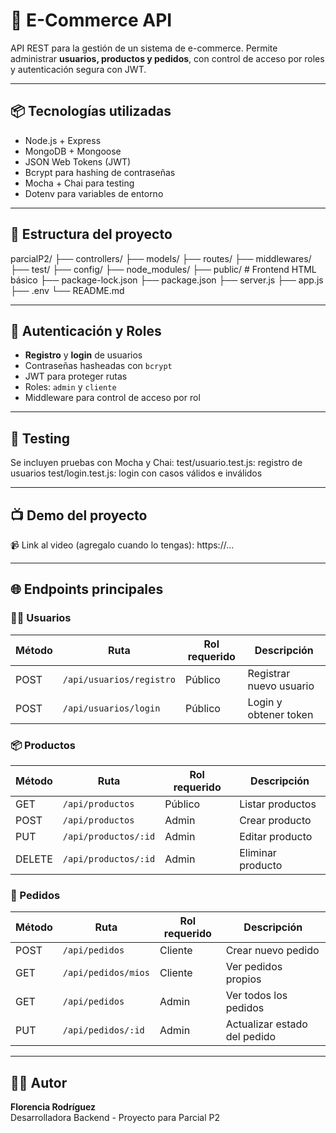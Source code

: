 # 🛒 E-Commerce API

API REST para la gestión de un sistema de e-commerce. Permite administrar **usuarios, productos y pedidos**, con control de acceso por roles y autenticación segura con JWT.

---

## 📦 Tecnologías utilizadas

- Node.js + Express
- MongoDB + Mongoose
- JSON Web Tokens (JWT)
- Bcrypt para hashing de contraseñas
- Mocha + Chai para testing
- Dotenv para variables de entorno

---

## 📁 Estructura del proyecto

parcialP2/
├── controllers/
├── models/
├── routes/
├── middlewares/
├── test/
├── config/
├── node_modules/
├── public/ # Frontend HTML básico
├── package-lock.json
├── package.json
├── server.js
├── app.js
├── .env
└── README.md

---

## 🔐 Autenticación y Roles

- **Registro** y **login** de usuarios
- Contraseñas hasheadas con `bcrypt`
- JWT para proteger rutas
- Roles: `admin` y `cliente`
- Middleware para control de acceso por rol

---

## 🧪 Testing
Se incluyen pruebas con Mocha y Chai:
test/usuario.test.js: registro de usuarios
test/login.test.js: login con casos válidos e inválidos

---

## 📺 Demo del proyecto
📹 Link al video (agregalo cuando lo tengas):
https://...

---

## 🌐 Endpoints principales

### 🧑‍💼 Usuarios

| Método | Ruta                    | Rol requerido | Descripción                |
|--------|-------------------------|---------------|----------------------------|
| POST   | `/api/usuarios/registro`| Público       | Registrar nuevo usuario    |
| POST   | `/api/usuarios/login`   | Público       | Login y obtener token      |

### 📦 Productos

| Método | Ruta                        | Rol requerido | Descripción         |
|--------|-----------------------------|---------------|---------------------|
| GET    | `/api/productos`            | Público       | Listar productos    |
| POST   | `/api/productos`            | Admin         | Crear producto      |
| PUT    | `/api/productos/:id`        | Admin         | Editar producto     |
| DELETE | `/api/productos/:id`        | Admin         | Eliminar producto   |

### 🛒 Pedidos

| Método | Ruta                          | Rol requerido | Descripción                |
|--------|-------------------------------|---------------|----------------------------|
| POST   | `/api/pedidos`                | Cliente       | Crear nuevo pedido         |
| GET    | `/api/pedidos/mios`           | Cliente       | Ver pedidos propios        |
| GET    | `/api/pedidos`                | Admin         | Ver todos los pedidos      |
| PUT    | `/api/pedidos/:id`            | Admin         | Actualizar estado del pedido |

---

## 👩‍💻 Autor

**Florencia Rodríguez**  
Desarrolladora Backend - Proyecto para Parcial P2